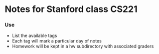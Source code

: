 # Notes for Stanford class CS221

### Use

* List the available tags
* Each tag will mark a particular day of notes
* Homework will be kept in a hw subdirectory with associated graders
